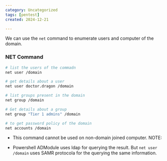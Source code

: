 ```yaml
---
category: Uncategorized
tags: [pentest]
created: 2024-12-21

---
```

We can use the `net` command to enumerate users and computer of the domain. 
### NET Command
```bash
# list the users of the commadn 
net user /domain

# get details about a user
net user doctor.dragon /domain

# list groups present in the domain
net group /domain

# Get details about a group
net group "Tier 1 admins" /domain

# to get password policy of the domain
net accounts /domain
```

* This command cannot be used on non-domain joined computer. 
NOTE:
- Powershell ADModule uses ldap for querying the result. But `net user /domain` uses SAMR protocola for the querying the same information.